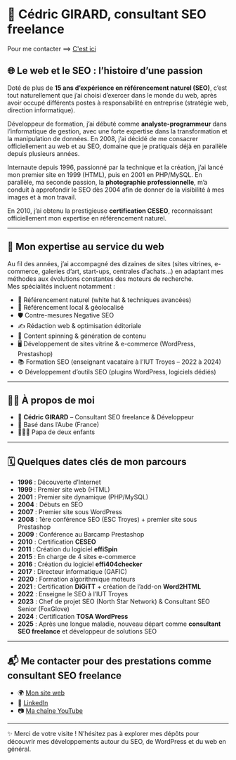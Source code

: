 # 👋 Cédric GIRARD, consultant SEO freelance 

Pour me contacter ==> [C'est ici](https://github.com/effi10/#user-content--me-contacter-pour-des-prestations-comme-consultant-seo-freelance)

## 🌐 Le web et le SEO : l’histoire d’une passion  
Doté de plus de **15 ans d’expérience en référencement naturel (SEO)**, c’est tout naturellement que j’ai choisi d’exercer dans le monde du web, après avoir occupé différents postes à responsabilité en entreprise (stratégie web, direction informatique).  

Développeur de formation, j’ai débuté comme **analyste-programmeur** dans l’informatique de gestion, avec une forte expertise dans la transformation et la manipulation de données. En 2008, j’ai décidé de me consacrer officiellement au web et au SEO, domaine que je pratiquais déjà en parallèle depuis plusieurs années.  

Internaute depuis 1996, passionné par la technique et la création, j’ai lancé mon premier site en 1999 (HTML), puis en 2001 en PHP/MySQL. En parallèle, ma seconde passion, la **photographie professionnelle**, m’a conduit à approfondir le SEO dès 2004 afin de donner de la visibilité à mes images et à mon travail.  

En 2010, j’ai obtenu la prestigieuse **certification CESEO**, reconnaissant officiellement mon expertise en référencement naturel.  

---

## 🚀 Mon expertise au service du web  
Au fil des années, j’ai accompagné des dizaines de sites (sites vitrines, e-commerce, galeries d’art, start-ups, centrales d’achats…) en adaptant mes méthodes aux évolutions constantes des moteurs de recherche.  
Mes spécialités incluent notamment :  
- 🔎 Référencement naturel (white hat & techniques avancées)  
- 📍 Référencement local & géolocalisé  
- 🛡️ Contre-mesures Negative SEO  
- ✍️ Rédaction web & optimisation éditoriale  
- 🔄 Content spinning & génération de contenu  
- 🖥️ Développement de sites vitrine & e-commerce (WordPress, Prestashop)  
- 📚 Formation SEO (enseignant vacataire à l’IUT Troyes – 2022 à 2024)  
- ⚙️ Développement d’outils SEO (plugins WordPress, logiciels dédiés)  

---

## 👨‍💻 À propos de moi  
- 👤 **Cédric GIRARD** – Consultant SEO freelance & Développeur  
- 📍 Basé dans l’Aube (France)  
- 👨‍👧‍👦 Papa de deux enfants  

---

## 🗓️ Quelques dates clés de mon parcours  

- **1996** : Découverte d’Internet  
- **1999** : Premier site web (HTML)  
- **2001** : Premier site dynamique (PHP/MySQL)  
- **2004** : Débuts en SEO  
- **2007** : Premier site sous WordPress  
- **2008** : 1ère conférence SEO (ESC Troyes) + premier site sous Prestashop  
- **2009** : Conférence au Barcamp Prestashop  
- **2010** : Certification **CESEO**  
- **2011** : Création du logiciel **effiSpin**  
- **2015** : En charge de 4 sites e-commerce  
- **2016** : Création du logiciel **effi404checker**  
- **2017** : Directeur informatique (GAFIC)  
- **2020** : Formation algorithmique moteurs  
- **2021** : Certification **DiGiTT** + création de l’add-on **Word2HTML**  
- **2022** : Enseigne le SEO à l’IUT Troyes  
- **2023** : Chef de projet SEO (North Star Network) & Consultant SEO Senior (FoxGlove)  
- **2024** : Certification **TOSA WordPress**
- **2025** : Après une longue maladie, nouveau départ comme **consultant SEO freelance** et développeur de solutions SEO

---

## 📬 Me contacter pour des prestations comme consultant SEO freelance 
- 🌍 [Mon site web](https://www.effi10.com)  
- 💼 [LinkedIn](https://www.linkedin.com/in/cedricgirardseo/)  
- 📷 [Ma chaîne YouTube](https://www.youtube.com/@cedric_effi10)  

---

✨ Merci de votre visite ! N’hésitez pas à explorer mes dépôts pour découvrir mes développements autour du SEO, de WordPress et du web en général.  
